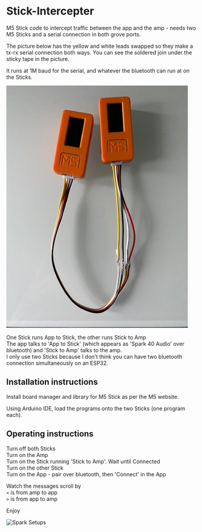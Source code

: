 # Stick-Intercepter

M5 Stick code to intercept traffic between the app and the amp - needs two M5 Sticks and a serial connection in both grove ports.   

The picture below has the yellow and white leads swapped so they make a tx-rx serial connection both ways. You can see the soldered join under the sticky tape in the picture.   

It runs at 1M baud for the serial, and whatever the bluetooth can run at on the Sticks.   

![Spark Setups](https://github.com/paulhamsh/Stick-Intercepter/blob/main/M5Sticks.jpg)


One Stick runs App to Stick, the other runs Stick to Amp   
The app talks to 'App to Stick' (which appears as 'Spark 40 Audio' over bluetooth) and 'Stick to Amp' talks to the amp.   
I only use two Sticks because I don't think you can have two bluetooth connection simultaneously on an ESP32.   

## Installation instructions   

Install board manager and library for M5 Stick as per the M5 website.   

Using Arduino IDE, load the programs onto the two Sticks (one program each).      

## Operating instructions

Turn off both Sticks  
Turn on the Amp  
Turn on the Stick running 'Stick to Amp'. 
Wait until Connected  
Turn on the other Stick  
Turn on the App - pair over bluetooth, then 'Connect' in the App   

Watch the messages scroll by  
``` < ```  is from amp to app    
``` > ``` is from app to amp    

Enjoy   

![Spark Setups](https://github.com/paulhamsh/Stick-Intercepter/blob/main/M5Stick2.PNG)

